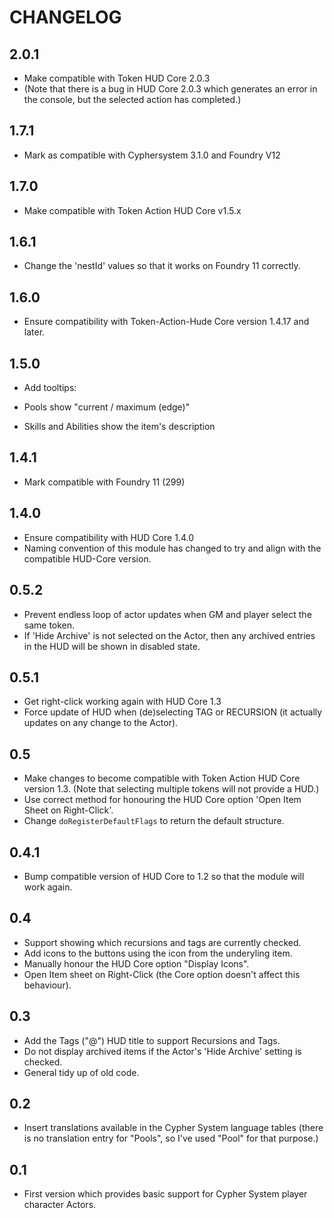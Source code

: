 # CHANGELOG

## 2.0.1

- Make compatible with Token HUD Core 2.0.3
- (Note that there is a bug in HUD Core 2.0.3 which generates an error in the console, but the selected action has completed.)

## 1.7.1

- Mark as compatible with Cyphersystem 3.1.0 and Foundry V12

## 1.7.0

- Make compatible with Token Action HUD Core v1.5.x

## 1.6.1

- Change the 'nestId' values so that it works on Foundry 11 correctly.

## 1.6.0

- Ensure compatibility with Token-Action-Hude Core version 1.4.17 and later.

## 1.5.0

- Add tooltips:

- Pools show "current / maximum (edge)"
- Skills and Abilities show the item's description

## 1.4.1

- Mark compatible with Foundry 11 (299)

## 1.4.0

- Ensure compatibility with HUD Core 1.4.0
- Naming convention of this module has changed to try and align with the compatible HUD-Core version.

## 0.5.2

- Prevent endless loop of actor updates when GM and player select the same token.
- If 'Hide Archive' is not selected on the Actor, then any archived entries in the HUD will be shown in disabled state.

## 0.5.1

- Get right-click working again with HUD Core 1.3
- Force update of HUD when (de)selecting TAG or RECURSION (it actually updates on any change to the Actor).

## 0.5

- Make changes to become compatible with Token Action HUD Core version 1.3. (Note that selecting multiple tokens will not provide a HUD.)
- Use correct method for honouring the HUD Core option 'Open Item Sheet on Right-Click'.
- Change `doRegisterDefaultFlags` to return the default structure.

## 0.4.1

- Bump compatible version of HUD Core to 1.2 so that the module will work again.

## 0.4

- Support showing which recursions and tags are currently checked.
- Add icons to the buttons using the icon from the underyling item.
- Manually honour the HUD Core option "Display Icons".
- Open Item sheet on Right-Click (the Core option doesn't affect this behaviour).

## 0.3

- Add the Tags ("@") HUD title to support Recursions and Tags.
- Do not display archived items if the Actor's 'Hide Archive' setting is checked.
- General tidy up of old code.

## 0.2

- Insert translations available in the Cypher System language tables (there is no translation entry for "Pools", so I've used "Pool" for that purpose.)

## 0.1

- First version which provides basic support for Cypher System player character Actors.